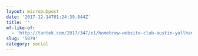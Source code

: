 ```yaml
---
layout: micropubpost
date: '2017-12-14T01:24:39.844Z'
title: ''
mf-like-of:
  - 'http://tantek.com/2017/347/e1/homebrew-website-club-austin-yallhands'
slug: '5079'
category: social
---
```

